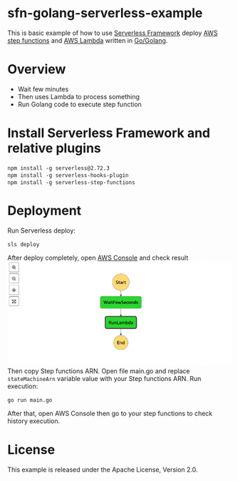 
# sfn-golang-serverless-example
This is basic example of how to use [Serverless Framework](https://www.serverless.com/) deploy [AWS step functions](https://aws.amazon.com/step-functions/) and [AWS Lambda](https://aws.amazon.com/lambda/) written in [Go/Golang](https://golang.org).

# Overview

 - Wait few minutes
 - Then uses Lambda to process something
 - Run Golang code to execute step function
 
# Install Serverless Framework and relative plugins

    npm install -g serverless@2.72.3
    npm install -g serverless-hooks-plugin
    npm install -g serverless-step-functions
# Deployment
Run Serverless deploy:

    sls deploy
After deploy completely, open [AWS Console](console.aws.amazon.com/) and check result
![Result](docs/image/workflow.png)
Then copy Step functions ARN.
Open file main.go and replace `stateMachineArn` variable value with your Step functions ARN.
Run execution:

    go run main.go
After that, open AWS Console then go to your step functions to check history execution.
# License

This example is released under the Apache License, Version 2.0.

